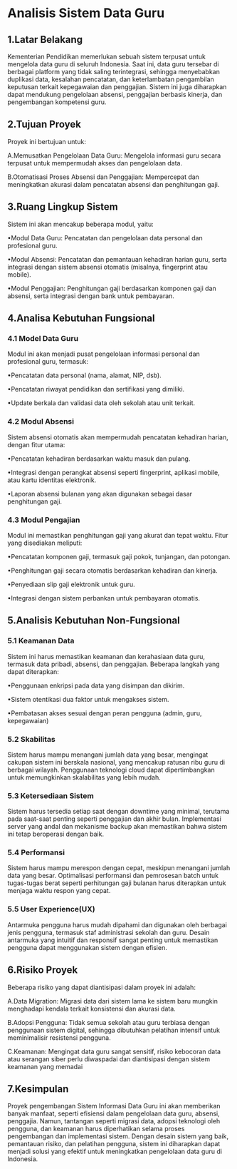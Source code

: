 # Analisis Sistem Data Guru

## 1.Latar Belakang
Kementerian Pendidikan memerlukan sebuah sistem terpusat untuk mengelola data guru di seluruh Indonesia. Saat ini, data guru tersebar di berbagai platform yang tidak saling terintegrasi, sehingga menyebabkan duplikasi data, kesalahan pencatatan, dan keterlambatan pengambilan keputusan terkait kepegawaian dan penggajian. Sistem ini juga diharapkan dapat mendukung pengelolaan absensi, penggajian berbasis kinerja, dan pengembangan kompetensi guru.

## 2.Tujuan Proyek
Proyek ini bertujuan untuk:

A.Memusatkan Pengelolaan Data Guru: Mengelola informasi guru secara terpusat untuk mempermudah akses dan pengelolaan data.

B.Otomatisasi Proses Absensi dan Penggajian: Mempercepat dan meningkatkan akurasi dalam pencatatan absensi dan penghitungan gaji.

## 3.Ruang Lingkup Sistem
Sistem ini akan mencakup beberapa modul, yaitu:

•Modul Data Guru: Pencatatan dan pengelolaan data personal dan profesional guru.

•Modul Absensi: Pencatatan dan pemantauan kehadiran harian guru, serta integrasi dengan sistem absensi otomatis (misalnya, fingerprint atau mobile).

•Modul Penggajian: Penghitungan gaji berdasarkan komponen gaji dan absensi, serta integrasi dengan bank untuk pembayaran.

## 4.Analisa Kebutuhan Fungsional
### 4.1 Model Data Guru
Modul ini akan menjadi pusat pengelolaan informasi personal dan profesional guru, termasuk:

•Pencatatan data personal (nama, alamat, NIP, dsb).

•Pencatatan riwayat pendidikan dan sertifikasi yang dimiliki.

•Update berkala dan validasi data oleh sekolah atau unit terkait.

### 4.2 Modul Absensi
Sistem absensi otomatis akan mempermudah pencatatan kehadiran harian, dengan fitur utama:

•Pencatatan kehadiran berdasarkan waktu masuk dan pulang.

•Integrasi dengan perangkat absensi seperti fingerprint, aplikasi mobile, atau kartu identitas elektronik.

•Laporan absensi bulanan yang akan digunakan sebagai dasar penghitungan gaji.

### 4.3 Modul Pengajian
Modul ini memastikan penghitungan gaji yang akurat dan tepat waktu. Fitur yang disediakan meliputi:

•Pencatatan komponen gaji, termasuk gaji pokok, tunjangan, dan potongan.

•Penghitungan gaji secara otomatis berdasarkan kehadiran dan kinerja.

•Penyediaan slip gaji elektronik untuk guru.

•Integrasi dengan sistem perbankan untuk pembayaran otomatis.

## 5.Analisis Kebutuhan Non-Fungsional
### 5.1 Keamanan Data
Sistem ini harus memastikan keamanan dan kerahasiaan data guru, termasuk data pribadi, absensi, dan penggajian. Beberapa langkah yang dapat diterapkan:

•Penggunaan enkripsi pada data yang disimpan dan dikirim.

•Sistem otentikasi dua faktor untuk mengakses sistem.

•Pembatasan akses sesuai dengan peran pengguna (admin, guru, kepegawaian)

### 5.2 Skabilitas
Sistem harus mampu menangani jumlah data yang besar, mengingat cakupan sistem ini berskala nasional, yang mencakup ratusan ribu guru di berbagai wilayah. Penggunaan teknologi cloud dapat dipertimbangkan untuk memungkinkan skalabilitas yang lebih mudah.

### 5.3 Ketersediaan Sistem
Sistem harus tersedia setiap saat dengan downtime yang minimal, terutama pada saat-saat penting seperti penggajian dan akhir bulan. Implementasi server yang andal dan mekanisme backup akan memastikan bahwa sistem ini tetap beroperasi dengan baik.

### 5.4 Performansi
Sistem harus mampu merespon dengan cepat, meskipun menangani jumlah data yang besar. Optimalisasi performansi dan pemrosesan batch untuk tugas-tugas berat seperti perhitungan gaji bulanan harus diterapkan untuk menjaga waktu respon yang cepat.

### 5.5 User Experience(UX)
Antarmuka pengguna harus mudah dipahami dan digunakan oleh berbagai jenis pengguna, termasuk staf administrasi sekolah dan guru. Desain antarmuka yang intuitif dan responsif sangat penting untuk memastikan pengguna dapat menggunakan sistem dengan efisien.

## 6.Risiko Proyek
Beberapa risiko yang dapat diantisipasi dalam proyek ini adalah:

A.Data Migration: Migrasi data dari sistem lama ke sistem baru mungkin menghadapi kendala terkait konsistensi dan akurasi data.

B.Adopsi Pengguna: Tidak semua sekolah atau guru terbiasa dengan penggunaan sistem digital, sehingga dibutuhkan pelatihan intensif untuk meminimalisir resistensi pengguna.

C.Keamanan: Mengingat data guru sangat sensitif, risiko kebocoran data atau serangan siber perlu diwaspadai dan diantisipasi dengan sistem keamanan yang memadai

## 7.Kesimpulan
Proyek pengembangan Sistem Informasi Data Guru ini akan memberikan banyak manfaat, seperti efisiensi dalam pengelolaan data guru, absensi, penggajia. Namun, tantangan seperti migrasi data, adopsi teknologi oleh pengguna, dan keamanan harus diperhatikan selama proses pengembangan dan implementasi sistem. Dengan desain sistem yang baik, pemantauan risiko, dan pelatihan pengguna, sistem ini diharapkan dapat menjadi solusi yang efektif untuk meningkatkan pengelolaan data guru di Indonesia.
